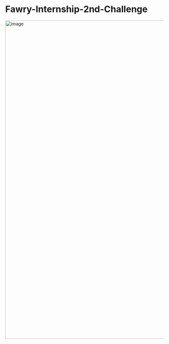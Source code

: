 # Fawry-Internship-2nd-Challenge
<img width="1551" height="1014" alt="image" src="https://github.com/user-attachments/assets/97a04566-0b39-43e1-872c-5992b7dc1975" />


